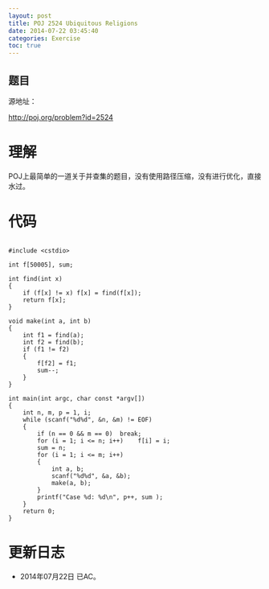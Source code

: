 ```yaml
---
layout: post
title: POJ 2524 Ubiquitous Religions
date: 2014-07-22 03:45:40
categories: Exercise
toc: true
---
```

## 题目
源地址：

http://poj.org/problem?id=2524

# 理解
POJ上最简单的一道关于并查集的题目，没有使用路径压缩，没有进行优化，直接水过。

<!-- more -->

# 代码

```

#include <cstdio>

int f[50005], sum;

int find(int x)
{
    if (f[x] != x) f[x] = find(f[x]);
    return f[x];
}

void make(int a, int b)
{
    int f1 = find(a);
    int f2 = find(b);
    if (f1 != f2)
    {
        f[f2] = f1;
        sum--;
    }
}

int main(int argc, char const *argv[])
{
    int n, m, p = 1, i;
    while (scanf("%d%d", &n, &m) != EOF)
    {
        if (n == 0 && m == 0)  break;
        for (i = 1; i <= n; i++)    f[i] = i;
        sum = n;
        for (i = 1; i <= m; i++)
        {
            int a, b;
            scanf("%d%d", &a, &b);
            make(a, b);
        }
        printf("Case %d: %d\n", p++, sum );
    }
    return 0;
}

```

# 更新日志
- 2014年07月22日 已AC。